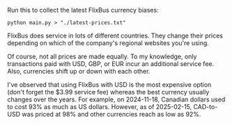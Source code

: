 Run this to collect the latest FlixBus currency biases:

```
python main.py > "./latest-prices.txt"
```

FlixBus does service in lots of different countries. They change their prices depending on which of the company's regional websites you're using.

Of course, not all prices are made equally. To my knowledge, only transactions paid with USD, GBP, or EUR incur an additional service fee. Also, currencies shift up or down with each other.

I've observed that using FlixBus with USD is the most expensive option (don't forget the $3.99 service fee) whereas the best currency usually changes over the years. For example, on 2024-11-18, Canadian dollars used to cost 93% as much as US dollars.  However, as of 2025-02-15, CAD-to-USD was priced at 98% and other currencies reach as low as 92%.
